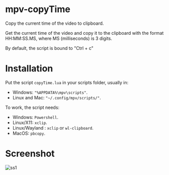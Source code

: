 # mpv-copyTime
Copy the current time of the video to clipboard.

Get the current time of the video and copy it to the clipboard with the format HH:MM:SS.MS, where MS (milliseconds) is 3 digits.

By default, the script is bound to "Ctrl + c"

# Installation

Put the script `copyTime.lua` in your scripts folder, usually in:
*  Windows: `"%APPDATA%\mpv\scripts"`.
*  Linux and Mac: `"~/.config/mpv/scripts/"`.

To work, the script needs:
* Windows: `Powershell`.
* Linux/X11: `xclip`.
* Linux/Wayland : `xclip` or `wl-clipboard`.
* MacOS: `pbcopy`.

# Screenshot
![ss1](https://user-images.githubusercontent.com/40000640/111867156-02f68a00-8951-11eb-84a8-c78616c68aa3.PNG)

